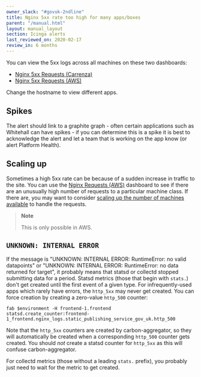```yaml
---
owner_slack: "#govuk-2ndline"
title: Nginx 5xx rate too high for many apps/boxes
parent: "/manual.html"
layout: manual_layout
section: Icinga alerts
last_reviewed_on: 2020-02-17
review_in: 6 months
---
```


You can view the 5xx logs across all machines on these two dashboards:
- [Nginx 5xx Requests (Carrenza)][nginx-5xx-grafana-carrenza]
- [Nginx 5xx Requests (AWS)][nginx-5xx-grafana-aws]

Change the hostname to view different apps.

## Spikes

The alert should link to a graphite graph - often certain applications
such as Whitehall can have spikes - if you can determine this is a spike
it is best to acknowledge the alert and let a team that is working on the app
know (or alert Platform Health).

## Scaling up

Sometimes a high 5xx rate can be because of a sudden increase in traffic to the
site. You can use the [Nginx Requests (AWS)][nginx-requests] dashboard to see
if there are an unusually high number of requests to a particular machine
class. If there are, you may want to consider
[scaling up the number of machines available][scaling-up] to handle the requests.

> **Note**
>
>  This is only possible in AWS.

## `UNKNOWN: INTERNAL ERROR`

If the message is "UNKNOWN: INTERNAL ERROR: RuntimeError: no valid
datapoints" or "UNKNOWN: INTERNAL ERROR: RuntimeError: no data returned
for target", it probably means that statsd or collectd stopped
submitting data for a period. Statsd metrics (those that begin with
`stats.`) don't get created until the first event of a given type. For
infrequently-used apps which rarely have errors, the `http_5xx` may
never get created. You can force creation by creating a zero-value
`http_500` counter:

    fab $environment -H frontend-1.frontend statsd.create_counter:frontend-1_frontend.nginx_logs.static_publishing_service_gov_uk.http_500

Note that the `http_5xx` counters are created by carbon-aggregator, so
they will automatically be created when a corresponding `http_500`
counter gets created. You should *not* create a statsd counter for
`http_5xx` as this will confuse carbon-aggregator.

For collectd metrics (those without a leading `stats.` prefix), you
probably just need to wait for the metric to get created.

[nginx-5xx-grafana-carrenza]: https://grafana.publishing.service.gov.uk/dashboard/file/nginx_requests.json?refresh=1m&orgId=1&var-Machines=All&var-Hostname=All&var-Status=5xx
[nginx-5xx-grafana-aws]: https://grafana.blue.production.govuk.digital/dashboard/file/nginx_requests.json?refresh=1m&orgId=1&var-Machines=All&var-Hostname=All&var-Status=5xx
[nginx-requests]: https://grafana.production.govuk.digital/dashboard/file/nginx_requests.json?refresh=1m&orgId=1&from=now-30m&to=now
[scaling-up]: /manual/auto-scaling-groups.html#manually-scaling
